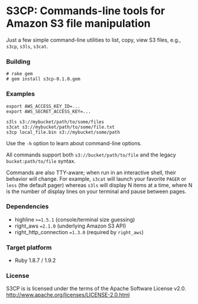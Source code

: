 S3CP: Commands-line tools for Amazon S3 file manipulation
=============================================================

Just a few simple command-line utilities to list, copy, view S3 files, e.g.,  `s3cp`, `s3ls`, `s3cat`.

### Building ###

    # rake gem
    # gem install s3cp-0.1.0.gem

### Examples ###

    export AWS_ACCESS_KEY_ID=...
    export AWS_SECRET_ACCESS_KEY=...

    s3ls s3://mybucket/path/to/some/files
    s3cat s3://mybucket/path/to/some/file.txt
    s3cp local_file.bin s3://mybucket/some/path

Use the `-h` option to learn about command-line options.

All commands support both `s3://bucket/path/to/file` and the legacy `bucket:path/to/file` syntax.

Commands are also TTY-aware;  when run in an interactive shell, their behavior will change.  For example, `s3cat` will launch your favorite `PAGER` or `less` (the default pager) whereas `s3ls` will display N items at a time, where N is the number of display lines on your terminal and pause between pages.

### Dependencies ###

* highline `>=1.5.1`  (console/terminal size guessing)
* right_aws `=2.1.0`  (underlying Amazon S3 API)
* right_http_connection `=1.3.0` (required by `right_aws`)

### Target platform ###

* Ruby 1.8.7 / 1.9.2

### License ###

S3CP is is licensed under the terms of the Apache Software License v2.0.
<http://www.apache.org/licenses/LICENSE-2.0.html>

